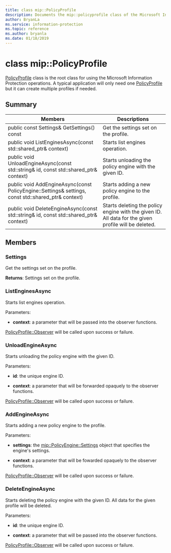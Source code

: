 ```yaml
---
title: class mip::PolicyProfile 
description: Documents the mip::policyprofile class of the Microsoft Information Protection (MIP) SDK.
author: BryanLa
ms.service: information-protection
ms.topic: reference
ms.author: bryanla
ms.date: 01/18/2019
---
```


# class mip::PolicyProfile 
[PolicyProfile](undefined) class is the root class for using the Microsoft Information Protection operations. A typical application will only need one [PolicyProfile](undefined) but it can create multiple profiles if needed.
  
## Summary
 Members                        | Descriptions                                
--------------------------------|---------------------------------------------
public const Settings& GetSettings() const  |  Get the settings set on the profile.
public void ListEnginesAsync(const std::shared_ptr<void>& context)  |  Starts list engines operation.
public void UnloadEngineAsync(const std::string& id, const std::shared_ptr<void>& context)  |  Starts unloading the policy engine with the given ID.
public void AddEngineAsync(const PolicyEngine::Settings& settings, const std::shared_ptr<void>& context)  |  Starts adding a new policy engine to the profile.
public void DeleteEngineAsync(const std::string& id, const std::shared_ptr<void>& context)  |  Starts deleting the policy engine with the given ID. All data for the given profile will be deleted.
  
## Members
  
### Settings
Get the settings set on the profile.

  
**Returns**: Settings set on the profile.
  
### ListEnginesAsync
Starts list engines operation.

Parameters:  
* **context**: a parameter that will be passed into the observer functions. 


[PolicyProfile::Observer](undefined) will be called upon success or failure.
  
### UnloadEngineAsync
Starts unloading the policy engine with the given ID.

Parameters:  
* **id**: the unique engine ID. 


* **context**: a parameter that will be forwarded opaquely to the observer functions. 


[PolicyProfile::Observer](undefined) will be called upon success or failure.
  
### AddEngineAsync
Starts adding a new policy engine to the profile.

Parameters:  
* **settings**: the [mip::PolicyEngine::Settings](class_mip_policyengine_settings.md) object that specifies the engine's settings. 


* **context**: a parameter that will be fowarded opaquely to the observer functions. 


[PolicyProfile::Observer](undefined) will be called upon success or failure.
  
### DeleteEngineAsync
Starts deleting the policy engine with the given ID. All data for the given profile will be deleted.

Parameters:  
* **id**: the unique engine ID. 


* **context**: a parameter that will be passed into the observer functions. 


[PolicyProfile::Observer](undefined) will be called upon success or failure.